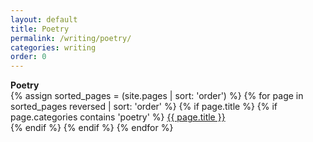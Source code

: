 ```yaml
---
layout: default
title: Poetry
permalink: /writing/poetry/
categories: writing
order: 0
---
```


<div class="home">
  <strong>Poetry</strong><br />
  {% assign sorted_pages = (site.pages | sort: 'order') %}
  {% for page in sorted_pages reversed | sort: 'order' %}
    {% if page.title %}
      {% if page.categories contains 'poetry' %}
        <a href="{{ page.url }}">{{ page.title }}</a><br />
      {% endif %}
    {% endif %}
  {% endfor %}
</div>

